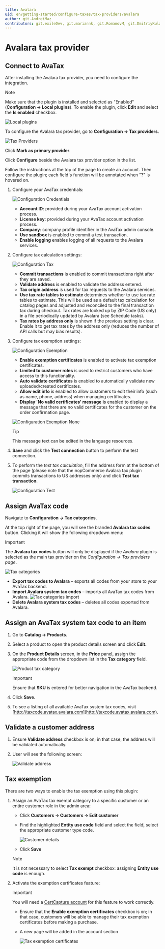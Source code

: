 ```yaml
---
title: Avalara
uid: en/getting-started/configure-taxes/tax-providers/avalara
author: git.AndreiMaz
contributors: git.exileDev, git.mariannk, git.RomanovM, git.DmitriyKulagin
---
```


# Avalara tax provider

## Connect to AvaTax

After installing the Avalara tax provider, you need to configure the integration.

> [!NOTE]
>
> Make sure that the plugin is installed and selected as "Enabled" (**Configuration → Local plugins**). To enable the plugin, click **Edit** and select the **Is enabled** checkbox.

![Local plugins](_static/avalara/local-plugins.png)

To configure the Avalara tax provider, go to **Configuration → Tax providers**.

![Tax Providers](_static/avalara/tax-providers.png)

Click **Mark as primary provider**.

Click **Configure** beside the Avalara tax provider option in the list.

Follow the instructions at the top of the page to create an account.
Then configure the plugin; each field's function will be annotated when "?" is hovered on.

1. Configure your AvaTax credentials:

    ![Configuration Credentials](_static/avalara/avalara-configuration-common.png)

    * **Account ID**: provided during your AvaTax account activation process.
    * **License key**: provided during your AvaTax account activation process.
    * **Company**: company profile identifier in the AvaTax admin console.
    * **Use sandbox** is enabled to commit a test transaction.
    * **Enable logging** enables logging of all requests to the Avalara services.

2. Configure tax calculation settings:

    ![Configuration Tax](_static/avalara/avalara-configuration-tax-calculation.png)

    * **Commit transactions** is enabled to commit transactions right after they are saved.
    * **Validate address** is enabled to validate the address entered.
    * **Tax origin address** is used for tax requests to the Avalara services.
    * **Use tax rate tables to estimate** determines whether to use tax rate tables to estimate. This will be used as a default tax calculation for catalog pages and adjusted and reconciled to the final transaction tax during checkout. Tax rates are looked up by ZIP Code (US only) in a file periodically updated by Avalara (see Schedule tasks).
    * **Tax rates by address only** is shown if the previous setting is clear. Enable it to get tax rates by the address only (reduces the number of API calls but may bias results).

3. Configure tax exemption settings:

    ![Configuration Exemption](_static/avalara/avalara-configuration-exemption.png)

    * **Enable exemption certificates** is enabled to activate tax exemption certificates.
    * **Limited to customer roles** is used to restrict customers who have access to this functionality.
    * **Auto validate certificates** is enabled to automatically validate new uploaded/created certificates.
    * **Allow edit info** is enabled to allow customers to edit their info (such as name, phone, address) when managing certificates.
    * **Display 'No valid certificates' message** is enabled to display a message that there are no valid certificates for the customer on the order confirmation page.

    ![Configuration Exemption None](_static/avalara/avalara-configuration-exemption-none.png)

    > [!TIP]
    >
    > This message text can be edited in the language resources.

4. **Save** and click the **Test connection** button to perform the test connection.
5. To perform the *test tax calculation*, fill the address form at the bottom of the page (please note that the nopCommerce Avalara tax plugin commits transactions to US addresses only) and click **Test tax transaction**.

    ![Configuration Test](_static/avalara/avalara-configuration-test.png)

## Assign AvaTax code

Navigate to **Configuration → Tax categories**.

At the top right of the page, you will see the branded **Avalara tax codes** button. Clicking it will show the following dropdown menu:

> [!IMPORTANT]
> The **Avalara tax codes** button will only be displayed if the *Avalara* plugin is selected as the main tax provider on the *Configuration → Tax providers page*.

![Tax categories](_static/avalara/tax-categories.jpg)

* **Export tax codes to Avalara** – exports all codes from your store to your AvaTax backend.
* **Import Avalara system tax codes** – imports all AvaTax tax codes from Avalara.
    ![Tax categories import](_static/avalara/tax-categories-import.jpg)
* **Delete Avalara system tax codes** – deletes all codes exported from Avalara.

## Assign an AvaTax system tax code to an item

1. Go to **Catalog → Products**.
1. Select a product to open the product details screen and click **Edit**.
1. On the **Product Details** screen, in the **Price** panel, assign the appropriate code from the dropdown list in the **Tax category** field.

    ![Product tax category](_static/avalara/product-tax-category.png)

    > [!IMPORTANT]
    > Ensure that **SKU** is entered for better navigation in the AvaTax backend.
1. Click **Save**.
1. To see a listing of all available AvaTax system tax codes, visit [http://taxcode.avatax.avalara.com](http://taxcode.avatax.avalara.com).

## Validate a customer address

1. Ensure **Validate address** checkbox is on; in that case, the address will be validated automatically.
1. User will see the following screen:

    ![Validate address](_static/avalara/validate-customer-address.png)

## Tax exemption

There are two ways to enable the tax exemption using this plugin:

1. Assign an AvaTax tax exempt category to a specific customer or an entire customer role in the admin area:

    * Click **Customers → Customers → Edit customer**
    * Find the highlighted **Entity use code** field and select the field, select the appropriate customer type code.

        ![Customer details](_static/avalara/customer-entity-use-code.png)
    * Click **Save**

    > [!NOTE]
    >
    > It is not necessary to select **Tax exempt** checkbox: assigning **Entity use code** is enough.

2. Activate the exemption certificates feature:

    > [!IMPORTANT]
    >
    > You will need a [CertCapture account](https://avlr.co/3bA1P1X) for this feature to work correctly.

    * Ensure that the **Enable exemption certificates** checkbox is on; in that case, customers will be able to manage their tax exemption certificates before making a purchase.
    * A new page will be added in the account section

        ![Tax exemption certificates](_static/avalara/exemption-certificates.png)

